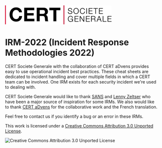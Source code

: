 ![CERT Societe Generale Logo](CERT_SocieteGenerale_Logo.jpg  "CERT Societe Generale Logo")


IRM-2022 (Incident Response Methodologies 2022)
=====================================

CERT Societe Generale with the collaboration of CERT aDvens provides easy to use operational incident best practices. These cheat sheets are dedicated to incident handling and cover multiple fields in which a CERT team can be involved. One IRM exists for each security incident we're used to dealing with.

CERT Societe Generale would like to thank [SANS](https://www.sans.org/) and [Lenny Zeltser](https://zeltser.com/cheat-sheets/) who have been a major source of inspiration for some IRMs. We also would like to thank [CERT aDvens](https://github.com/cert-advens/) for the collaborative work and the French translation.

Feel free to contact us if you identify a bug or an error in these IRMs.

This work is licensed under a [Creative Commons Attribution 3.0 Unported License](https://creativecommons.org/licenses/by/3.0/).
 
![Creative Commons Attribution 3.0 Unported License](http://i.creativecommons.org/l/by/3.0/88x31.png "Creative Commons Attribution 3.0 Unported License")
